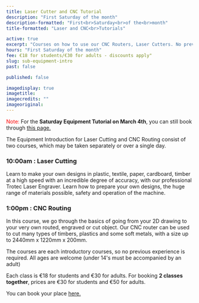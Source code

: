 ```yaml
---
title: Laser Cutter and CNC Tutorial
description: "First Saturday of the month"
description-formatted: "First<br>Saturday<br>of the<br>month"
title-formatted: "Laser and CNC<br>Tutorials"

active: true
excerpt: "Courses on how to use our CNC Routers, Laser Cutters. No previous experience required"
hours: "First Saturday of the month"
fee: €18 for students/€30 for adults - discounts apply"
slug: sub-equipment-intro
past: false

published: false

imagedisplay: true
imagetitle:
imagecredits: ""
imageoriginal:
---
```


<span style="color: red">Note:</span> For the **Saturday Equipment Tutorial on March 4th**, you can still book through [this page.](https://fablablimerick.ticketleap.com/saturday-introductory-tutorials/dates/Mar-04-2017_at_1000AM)

The Equipment Introduction for Laser Cutting and CNC Routing consist of two courses, which may be taken separately or over a single day.

### 10:00am : Laser Cutting
Learn to make your own designs in plastic, textile, paper, cardboard, timber at a high speed with an incredible degree of accuracy, with our professional Trotec Laser Engraver. Learn how to prepare your own designs, the huge range of materials possible, safety and operation of the machine.

### 1:00pm : CNC Routing
In this course, we go through the basics of going from your 2D drawing to your very own routed, engraved or cut object. Our CNC router can be used to cut many types of timbers, plastics and some soft metals, with a size up to 2440mm x 1220mm x 200mm.

The courses are each introductory courses, so no previous experience is required. All ages are welcome (under 14's must be accompanied by an adult)

Each class is €18 for students and €30 for adults.
For booking **2 classes together**, prices are €30 for students and €50 for adults.

You can book your place [here.](https://fablablimerick.ticketleap.com/saturday-introduction-subtractive-manufacturing/)
